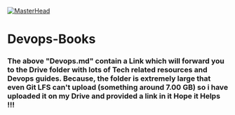 [![MasterHead](https://i0.wp.com/elitetools-partner.com/wp-content/uploads/2020/07/google-drive-gif.gif?fit=400%2C300&ssl=1)](https://elitetools-partner.com/google-drive-gif/)

<h1><b> Devops-Books </b></h1>
<h3>The above "Devops.md" contain a Link which will forward you to the Drive folder with lots of Tech related resources and Devops guides. Because,
the folder is extremely large that even Git LFS can't upload (something around 7.00 GB) so i have uploaded it on my Drive and provided a link in it 
Hope it Helps !!!
</h3>
